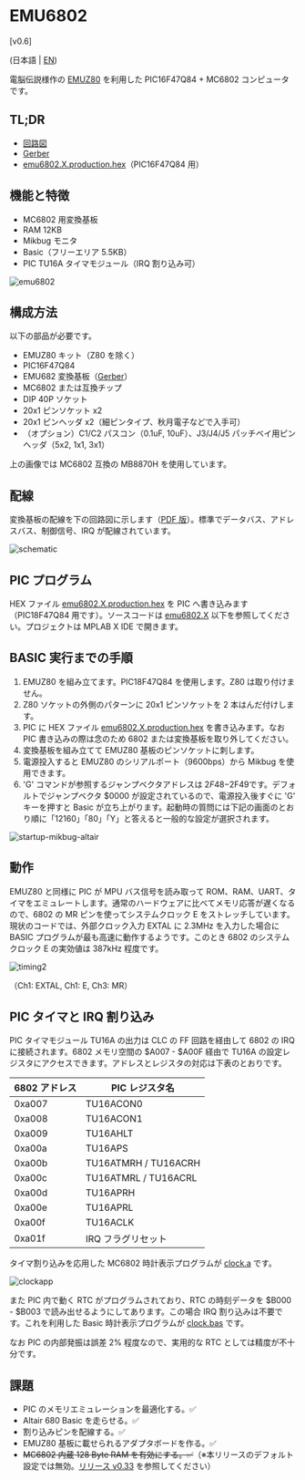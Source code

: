 # EMU6802

[v0.6]

(日本語 | [EN](Readme_en.md))

  電脳伝説様作の [EMUZ80](https://github.com/vintagechips/emuz80) を利用した PIC16F47Q84 + MC6802 コンピュータです。

## TL;DR

 - [回路図](/img/emu6802_conv_sch.pdf)
 - [Gerber](/data/emu6802r1-gerber.zip)
 - [emu6802.X.production.hex](/data/emu6802.X.production.hex)（PIC16F47Q84 用）
 
## 機能と特徴

  - MC6802 用変換基板
  - RAM 12KB
  - Mikbug モニタ
  - Basic（フリーエリア 5.5KB）
  - PIC TU16A タイマモジュール（IRQ 割り込み可）

![emu6802](/img/emu6802pcb.jpg)

## 構成方法

以下の部品が必要です。

 - EMUZ80 キット（Z80 を除く）
 - PIC16F47Q84
 - EMU682 変換基板（[Gerber](/data/emu6802r1-gerber.zip)）
 - MC6802 または互換チップ
 - DIP 40P ソケット
 - 20x1 ピンソケット x2
 - 20x1 ピンヘッダ x2（細ピンタイプ、秋月電子などで入手可）
 - （オプション）C1/C2 パスコン（0.1uF, 10uF）、J3/J4/J5 パッチベイ用ピンヘッダ（5x2, 1x1, 3x1）

上の画像では MC6802 互換の MB8870H を使用しています。

## 配線

変換基板の配線を下の回路図に示します（[PDF 版](/img/emu6802_conv_sch.pdf)）。標準でデータバス、アドレスバス、制御信号、IRQ が配線されています。

![schematic](/img/emu6802_conv_sch.png)

## PIC プログラム

HEX ファイル [emu6802.X.production.hex](/data/emu6802.X.production.hex) を PIC へ書き込みます（PIC18F47Q84 用です）。ソースコードは [emu6802.X](/emu6802.X/) 以下を参照してください。プロジェクトは MPLAB X IDE で開きます。

## BASIC 実行までの手順

1. EMUZ80 を組み立てます。PIC18F47Q84 を使用します。Z80 は取り付けません。
2. Z80 ソケットの外側のパターンに 20x1 ピンソケットを 2 本はんだ付けします。
3. PIC に HEX ファイル [emu6802.X.production.hex](/data/emu6802.X.production.hex) を書き込みます。なお PIC 書き込みの際は念のため 6802 または変換基板を取り外してください。
4. 変換基板を組み立てて EMUZ80 基板のピンソケットに刺します。
5. 電源投入すると EMUZ80 のシリアルポート（9600bps）から Mikbug を使用できます。
6. 'G' コマンドが参照するジャンプベクタアドレスは $2F48-$2F49です。デフォルトでジャンプベクタ $0000 が設定されているので、電源投入後すぐに 'G' キーを押すと Basic が立ち上がります。起動時の質問には下記の画面のとおり順に「12160」「80」「Y」と答えると一般的な設定が選択されます。

![startup-mikbug-altair](/img/mikbug-abasic.png)

## 動作

EMUZ80 と同様に PIC が MPU バス信号を読み取って ROM、RAM、UART、タイマをエミュレートします。通常のハードウェアに比べてメモリ応答が遅くなるので、6802 の MR ピンを使ってシステムクロック E をストレッチしています。現状のコードでは、外部クロック入力 EXTAL に 2.3MHz を入力した場合に BASIC プログラムが最も高速に動作するようです。このとき 6802 のシステムクロック E の実効値は 387kHz 程度です。

![timing2](/img/timing2.png)

（Ch1: EXTAL, Ch1: E, Ch3: MR）

## PIC タイマと IRQ 割り込み

PIC タイマモジュール TU16A の出力は CLC の FF 回路を経由して 6802 の IRQ に接続されます。6802 メモリ空間の \$A007 - \$A00F 経由で TU16A の設定レジスタにアクセスできます。アドレスとレジスタの対応は下表のとおりです。

| 6802 アドレス | PIC レジスタ名  |
|--------------|---------------|
| 0xa007       | TU16ACON0     |
| 0xa008       | TU16ACON1     |
| 0xa009       | TU16AHLT      |
| 0xa00a       | TU16APS       |
| 0xa00b       | TU16ATMRH / TU16ACRH |
| 0xa00c       | TU16ATMRL / TU16ACRL |
| 0xa00d       | TU16APRH      |
| 0xa00e       | TU16APRL      |
| 0xa00f       | TU16ACLK      |
| 0xa01f       | IRQ フラグリセット   |

タイマ割り込みを応用した MC6802 時計表示プログラムが [clock.a](data/irq/clock.a) です。

![clockapp](/img/clockapp.png)

また PIC 内で動く RTC がプログラムされており、RTC の時刻データを \$B000 - \$B003 で読み出せるようにしてあります。この場合 IRQ 割り込みは不要です。これを利用した Basic 時計表示プログラムが [clock.bas](data/pictmr/clock.bas) です。

なお PIC の内部発振は誤差 2% 程度なので、実用的な RTC としては精度が不十分です。

## 課題

- PIC のメモリエミュレーションを最適化する。✅
- Altair 680 Basic を走らせる。✅
- 割り込みピンを配線する。✅
- EMUZ80 基板に載せられるアダプタボードを作る。✅
- ~~MC6802 内蔵 128 Byte RAM を有効にする。✅~~（※本リリースのデフォルト設定では無効。[リリース v0.33](https://github.com/ryu10/emu6802/tree/v0.33) を参照してください）
